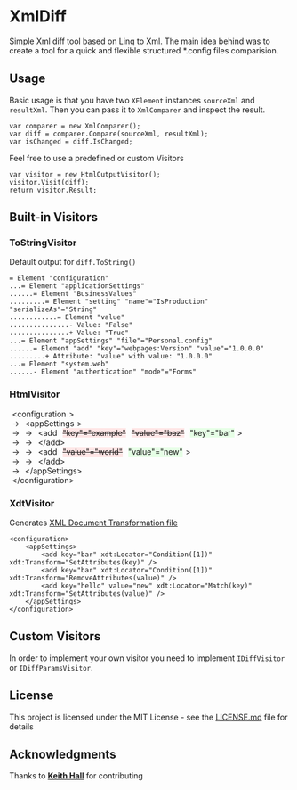 # XmlDiff

Simple Xml diff tool based on Linq to Xml.
The main idea behind was to create a tool for a quick and flexible structured *.config files comparision.

## Usage

Basic usage is that you have two ```XElement``` instances ```sourceXml``` and ```resultXml```.
Then you can pass it to ```XmlComparer``` and inspect the result.
```
var comparer = new XmlComparer();
var diff = comparer.Compare(sourceXml, resultXml);
var isChanged = diff.IsChanged;
```

Feel free to use a predefined or custom Visitors
```
var visitor = new HtmlOutputVisitor();
visitor.Visit(diff);
return visitor.Result;
```

## Built-in Visitors

### ToStringVisitor 
Default output for ```diff.ToString()```
```
= Element "configuration"
...= Element "applicationSettings"
......= Element "BusinessValues"
.........= Element "setting" "name"="IsProduction" "serializeAs"="String"
............= Element "value"
...............- Value: "False"
...............+ Value: "True"
...= Element "appSettings" "file"="Personal.config"
......= Element "add" "key"="webpages:Version" "value"="1.0.0.0"
.........+ Attribute: "value" with value: "1.0.0.0"
...= Element "system.web"
......- Element "authentication" "mode"="Forms"
```
### HtmlVisitor 

<div><style type="text/css">
span { margin:5px;}
.removed { background-color : #ffe6e6; text-decoration:line-through; }
.added { background-color : #e6ffe6; }
</style>
<div>
<span>&lt;configuration</span>&gt;</div><div>
<span class="indent">&rarr;</span><span>&lt;appSettings</span>&gt;</div><div>
<span class="indent">&rarr;</span><span class="indent">&rarr;</span><span>&lt;add</span><span class="removed">"key"="example"</span><span class="removed">"value"="baz"</span><span class="added">"key"="bar"</span>&gt;</div><div>
<span class="indent">&rarr;</span><span class="indent">&rarr;</span><span>&lt;/add&gt;</span></div><div>
</div><div>
<span class="indent">&rarr;</span><span class="indent">&rarr;</span><span>&lt;add</span><span class="removed">"value"="world"</span><span class="added">"value"="new"</span>&gt;</div><div>
<span class="indent">&rarr;</span><span class="indent">&rarr;</span><span>&lt;/add&gt;</span></div><div>
</div><div>
<span class="indent">&rarr;</span><span>&lt;/appSettings&gt;</span></div><div>
</div><div>
<span>&lt;/configuration&gt;</span></div><div>
</div>
</div>

### XdtVisitor
Generates  [XML Document Transformation file](https://msdn.microsoft.com/en-us/library/dd465326%28v=vs.110%29.aspx?f=255&MSPPError=-2147217396)
```
<configuration>
    <appSettings>
        <add key="bar" xdt:Locator="Condition([1])" xdt:Transform="SetAttributes(key)" />
        <add key="bar" xdt:Locator="Condition([1])" xdt:Transform="RemoveAttributes(value)" />
        <add key="hello" value="new" xdt:Locator="Match(key)" xdt:Transform="SetAttributes(value)" />
    </appSettings>
</configuration>
```

## Custom Visitors

In order to implement your own visitor you need to implement `IDiffVisitor` or `IDiffParamsVisitor`. 

## License
This project is licensed under the MIT License - see the [LICENSE.md](LICENSE.md) file for details

## Acknowledgments
Thanks to [**Keith Hall**](https://github.com/keith-hall) for contributing